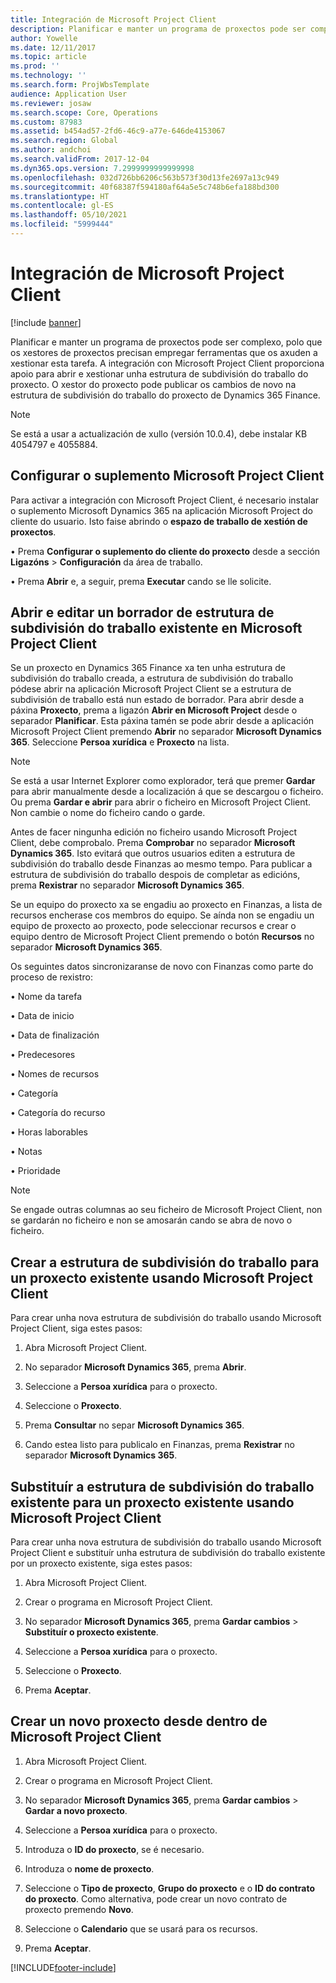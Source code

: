 ```yaml
---
title: Integración de Microsoft Project Client
description: Planificar e manter un programa de proxectos pode ser complexo, polo que os xestores de proxectos precisan empregar ferramentas que os axuden a xestionar esta tarefa. A integración con Microsoft Project Client proporciona apoio para abrir e xestionar unha estrutura de subdivisión do traballo do proxecto.
author: Yowelle
ms.date: 12/11/2017
ms.topic: article
ms.prod: ''
ms.technology: ''
ms.search.form: ProjWbsTemplate
audience: Application User
ms.reviewer: josaw
ms.search.scope: Core, Operations
ms.custom: 87983
ms.assetid: b454ad57-2fd6-46c9-a77e-646de4153067
ms.search.region: Global
ms.author: andchoi
ms.search.validFrom: 2017-12-04
ms.dyn365.ops.version: 7.2999999999999998
ms.openlocfilehash: 032d726bb6206c563b573f30d13fe2697a13c949
ms.sourcegitcommit: 40f68387f594180af64a5e5c748b6efa188bd300
ms.translationtype: HT
ms.contentlocale: gl-ES
ms.lasthandoff: 05/10/2021
ms.locfileid: "5999444"
---
```

# <a name="microsoft-project-client-integration"></a>Integración de Microsoft Project Client

[!include [banner](../includes/banner.md)]

Planificar e manter un programa de proxectos pode ser complexo, polo que os xestores de proxectos precisan empregar ferramentas que os axuden a xestionar esta tarefa. A integración con Microsoft Project Client proporciona apoio para abrir e xestionar unha estrutura de subdivisión do traballo do proxecto. O xestor do proxecto pode publicar os cambios de novo na estrutura de subdivisión do traballo do proxecto de Dynamics 365 Finance.

> [!NOTE]
> Se está a usar a actualización de xullo (versión 10.0.4), debe instalar KB 4054797 e 4055884.

## <a name="configure-the-microsoft-project-client-add-in"></a>Configurar o suplemento Microsoft Project Client
Para activar a integración con Microsoft Project Client, é necesario instalar o suplemento Microsoft Dynamics 365 na aplicación Microsoft Project do cliente do usuario. Isto faise abrindo o **espazo de traballo de xestión de proxectos**.

• Prema **Configurar o suplemento do cliente do proxecto** desde a sección **Ligazóns** > **Configuración** da área de traballo.

• Prema **Abrir** e, a seguir, prema **Executar** cando se lle solicite.

## <a name="open-and-edit-an-existing-draft-work-breakdown-structure-in-microsoft-project-client"></a>Abrir e editar un borrador de estrutura de subdivisión do traballo existente en Microsoft Project Client
Se un proxecto en Dynamics 365 Finance xa ten unha estrutura de subdivisión do traballo creada, a estrutura de subdivisión do traballo pódese abrir na aplicación Microsoft Project Client se a estrutura de subdivisión de traballo está nun estado de borrador. Para abrir desde a páxina **Proxecto**, prema a ligazón **Abrir en Microsoft Project** desde o separador **Planificar**. Esta páxina tamén se pode abrir desde a aplicación Microsoft Project Client premendo **Abrir** no separador **Microsoft Dynamics 365**. Seleccione **Persoa xurídica** e **Proxecto** na lista.

> [!NOTE]
> Se está a usar Internet Explorer como explorador, terá que premer **Gardar** para abrir manualmente desde a localización á que se descargou o ficheiro. Ou prema **Gardar e abrir** para abrir o ficheiro en Microsoft Project Client. Non cambie o nome do ficheiro cando o garde.

Antes de facer ningunha edición no ficheiro usando Microsoft Project Client, debe comprobalo. Prema **Comprobar** no separador **Microsoft Dynamics 365**. Isto evitará que outros usuarios editen a estrutura de subdivisión do traballo desde Finanzas ao mesmo tempo. Para publicar a estrutura de subdivisión do traballo despois de completar as edicións, prema **Rexistrar** no separador **Microsoft Dynamics 365**.

Se un equipo do proxecto xa se engadiu ao proxecto en Finanzas, a lista de recursos encherase cos membros do equipo. Se aínda non se engadiu un equipo de proxecto ao proxecto, pode seleccionar recursos e crear o equipo dentro de Microsoft Project Client premendo o botón **Recursos** no separador **Microsoft Dynamics 365**. 

Os seguintes datos sincronizaranse de novo con Finanzas como parte do proceso de rexistro:

•   Nome da tarefa

•   Data de inicio

•   Data de finalización

•   Predecesores

•   Nomes de recursos

•   Categoría

•   Categoría do recurso

•   Horas laborables

•   Notas

•   Prioridade

> [!NOTE]
> Se engade outras columnas ao seu ficheiro de Microsoft Project Client, non se gardarán no ficheiro e non se amosarán cando se abra de novo o ficheiro.

## <a name="create-the-work-breakdown-structure-for-an-existing-project-using-microsoft-project-client"></a>Crear a estrutura de subdivisión do traballo para un proxecto existente usando Microsoft Project Client
Para crear unha nova estrutura de subdivisión do traballo usando Microsoft Project Client, siga estes pasos:


1.  Abra Microsoft Project Client.

2.  No separador **Microsoft Dynamics 365**, prema **Abrir**.

3.  Seleccione a **Persoa xurídica** para o proxecto.

4.  Seleccione o **Proxecto**.

5.  Prema **Consultar** no separ **Microsoft Dynamics 365**.

6.  Cando estea listo para publicalo en Finanzas, prema **Rexistrar** no separador **Microsoft Dynamics 365**.

## <a name="replace-the-existing-work-breakdown-structure-for-an-existing-project-using-microsoft-project-client"></a>Substituír a estrutura de subdivisión do traballo existente para un proxecto existente usando Microsoft Project Client
Para crear unha nova estrutura de subdivisión do traballo usando Microsoft Project Client e substituír unha estrutura de subdivisión do traballo existente por un proxecto existente, siga estes pasos:

1.  Abra Microsoft Project Client.

2.  Crear o programa en Microsoft Project Client.

3.  No separador **Microsoft Dynamics 365**, prema **Gardar cambios** > **Substituír o proxecto existente**.

4.  Seleccione a **Persoa xurídica** para o proxecto.

5.  Seleccione o **Proxecto**.

6.  Prema **Aceptar**.

## <a name="create-a-new-project-from-within-microsoft-project-client"></a>Crear un novo proxecto desde dentro de Microsoft Project Client


1.  Abra Microsoft Project Client.

2.  Crear o programa en Microsoft Project Client.

3.  No separador **Microsoft Dynamics 365**, prema **Gardar cambios** > **Gardar a novo proxecto**.

4.  Seleccione a **Persoa xurídica** para o proxecto.

5.  Introduza o **ID do proxecto**, se é necesario.

6.  Introduza o **nome de proxecto**.

7.  Seleccione o **Tipo de proxecto**, **Grupo do proxecto** e o **ID do contrato do proxecto**. Como alternativa, pode crear un novo contrato de proxecto premendo **Novo**.

8.  Seleccione o **Calendario** que se usará para os recursos.

11. Prema **Aceptar**.


[!INCLUDE[footer-include](../includes/footer-banner.md)]
